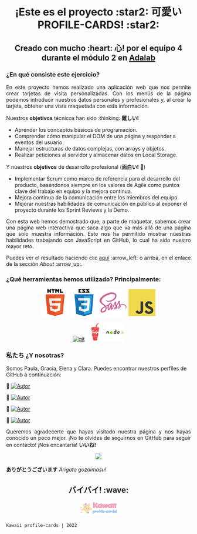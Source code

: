 <h1 align="center">¡Este es el proyecto :star2: <b>可愛い</b> PROFILE-CARDS! :star2: </h1>

<h2 align="center">Creado con mucho :heart: 心! por el equipo 4 durante el módulo 2 en <a href="https://adalab.es/" target="_blank">Adalab</a></h2>

### ¿En qué consiste este ejercicio?

<p align="justify">
En este proyecto hemos realizado una aplicación web que nos permite crear tarjetas de visita personalizadas.  
Con los menús de la página podemos introducir nuestros datos personales y profesionales y, al crear la tarjeta, obtener una vista maquetada con esta información. 
</p>

<p align="justify">
Nuestros <b>objetivos</b> técnicos han sido :thinking: <b>難しい!</b>

- Aprender los conceptos básicos de programación.
- Comprender cómo manipular el DOM de una página y responder a eventos del usuario.
- Manejar estructuras de datos complejas, con arrays y objetos.
- Realizar peticiones al servidor y almacenar datos en Local Storage.

Y nuestros <b>objetivos</b> de desarrollo profesional (<b>面白い!</b> :muscle:)

- Implementar Scrum como marco de referencia para el desarrollo del producto, basándonos siempre en los valores de Agile como puntos clave del trabajo en equipo y la mejora continua.
- Mejora continua de la comunicación entre los miembros del equipo.
- Mejorar nuestras habilidades de comunicación en público al exponer el proyecto durante los Sprint Reviews y la Demo.
</p>

<p align="justify">
Con esta web hemos demostrado que, a parte de maquetar, sabemos crear una página web interactiva que saca algo que va más allá de una página que solo muestra información. Esto nos ha permitido mostrar nuestras habilidades trabajando con JavaScript en GitHub, lo cual ha sido nuestro mayor reto.
</p>

<p align="justify">
Puedes ver el resultado haciendo clic <a href="https://beta.adalab.es/project-promo-p-module-2-team-4/" target="_blank">aquí</a> :arrow_left: o arriba, en el enlace de la sección <i>About</i> :arrow_up:.
</p>

### ¿Qué herramientas hemos utilizado? Principalmente:

<p align="center">
<a href="https://www.w3.org/html/" target="_blank" rel="noreferrer"><img src="https://raw.githubusercontent.com/devicons/devicon/master/icons/html5/html5-original-wordmark.svg" alt="html5" width="75" height="75"/></a> <a href="https://www.w3schools.com/css/" target="_blank" rel="noreferrer"><img src="https://raw.githubusercontent.com/devicons/devicon/master/icons/css3/css3-original-wordmark.svg" alt="css3" width="75" height="75"/></a> <a href="https://sass-lang.com" target="_blank" rel="noreferrer"><img src="https://raw.githubusercontent.com/devicons/devicon/master/icons/sass/sass-original.svg" alt="sass" width="75" height="75"/></a> <a href="https://developer.mozilla.org/en-US/docs/Web/JavaScript" target="_blank" rel="noreferrer"><img src="https://raw.githubusercontent.com/devicons/devicon/master/icons/javascript/javascript-original.svg" alt="javascript" width="75" height="75"/></a> 
</p>

<p align="center">
<a href="https://git-scm.com/" target="_blank" rel="noreferrer"><img src="https://www.vectorlogo.zone/logos/git-scm/git-scm-icon.svg" alt="git" width="50" height="50"/></a> <a href="https://gulpjs.com" target="_blank" rel="noreferrer"><img src="https://raw.githubusercontent.com/devicons/devicon/master/icons/gulp/gulp-plain.svg" alt="gulp" width="50" height="50"/></a> <a href="https://nodejs.org" target="_blank" rel="noreferrer"><img src="https://raw.githubusercontent.com/devicons/devicon/master/icons/nodejs/nodejs-original-wordmark.svg" alt="nodejs" width="50" height="50"/></a> 
</p>

### 私たち ¿Y nosotras?

Somos Paula, Gracia, Elena y Clara. Puedes encontrar nuestros perfiles de GitHub a continuación:

:purple_heart: [![Autor](https://img.shields.io/badge/GitHub-Clara%20Miranda%20Zapata-blueviolet?style=flat&logo=github)](https://github.com/miranda-zapata)

:blue_heart: [![Autor](https://img.shields.io/badge/GitHub-Elena%20Palomar%20Llorente-blue?style=flat&logo=github)](https://github.com/ElenaPal)

:green_heart: [![Autor](https://img.shields.io/badge/GitHub-Gracia%20Garrido%20Pintado-green?style=flat&logo=github)](https://github.com/graciagarpin)

:orange_heart: [![Autor](https://img.shields.io/badge/GitHub-Paula%20Gomez%20Ariza-orange?style=flat&logo=github)](https://github.com/pgomezariza)

<p align="justify">
Queremos agradecerte que hayas visitado nuestra página y nos hayas conocido un poco mejor. ¡No te olvides de seguirnos en GitHub para seguir en contacto! ¡Nos encantaría! <b>いいね!</b>
</p>

<p align="center">
<img src="https://github.com/Adalab/project-promo-p-module-2-team-4/blob/main/src/images/Sora%20Yorimo%20T%C5%8Di%20Basho%20(by%20tomato%20omurice%20melon).jpg" />
</p>

<b>ありがとうございます</b> <i>Arigato gozaimasu!</i>

<h2 align="center"> バイバイ! :wave: </h2>

<p align="center">
<img src="https://github.com/Adalab/project-promo-p-module-2-team-4/blob/main/src/images/kawaiiPC-logoSmall.png" />
</p>

```
Kawaii profile-cards | 2022
```

